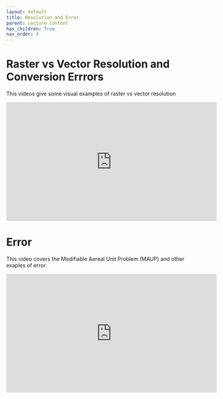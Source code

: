 ```yaml
---
layout: default
title: Resolution and Error
parent: Lecture Content
has_children: True
nav_order: 4
---
```



# Raster vs Vector Resolution and Conversion Errrors

This videos give some visual examples of raster vs vector resolution 

<iframe width="560" height="315" src="https://www.youtube.com/embed/bG5E8YzqI0A" title="YouTube video player" frameborder="0" allow="accelerometer; autoplay; clipboard-write; encrypted-media; gyroscope; picture-in-picture" allowfullscreen></iframe>

# Error 

This video covers the Modifiable Aereal Unit Problem (MAUP) and other exaples of error.

<iframe width="560" height="315" src="https://www.youtube.com/embed/w-DMtRJrtWA" title="YouTube video player" frameborder="0" allow="accelerometer; autoplay; clipboard-write; encrypted-media; gyroscope; picture-in-picture" allowfullscreen></iframe>
